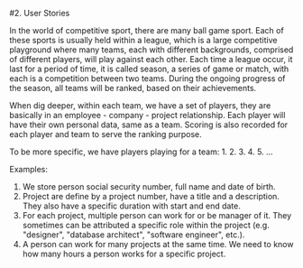 #2. User Stories

In the world of competitive sport, there are many ball game sport. Each of these sports is usually held within a league, which is a large competitive playground where many teams, each with different backgrounds, comprised of different players, will play against each other. Each time a league occur, it last for a period of time, it is called season, a series of game or match, with each is a competition between two teams. During the ongoing progress of the season, all teams will be ranked, based on their achievements.

When dig deeper, within each team, we have a set of players, they are basically in an employee - company - project relationship. Each player will have their own personal data, same as a team. Scoring is also recorded for each player and team to serve the ranking purpose.

To be more specific, we have players playing for a team:
1.
2.
3.
4.
5.
...


Examples:
1. We store person social security number, full name and date of birth.
2. Project are define by a project number, have a title and a description. They 
also have a specific duration with start and end date.
3. For each project, multiple person can work for or be manager of it. They 
sometimes can be attributed a specific role within the project (e.g. "designer", 
"database architect", "software engineer", etc.). 
4. A person can work for many projects at the same time. We need to know how 
many hours a person works for a specific project.
